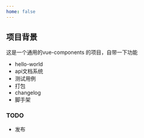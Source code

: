 ```yaml
---
home: false
---
```


## 项目背景

这是一个通用的vue-components 的项目，自带一下功能

+ hello-world
+ api文档系统
+ 测试用例
+ 打包
+ changelog
+ 脚手架

### TODO

+ 发布
